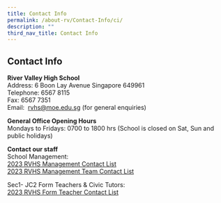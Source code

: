 ```yaml
---
title: Contact Info
permalink: /about-rv/Contact-Info/ci/
description: ""
third_nav_title: Contact Info
---
```

## Contact Info

**River Valley High School**  <br>
Address: 6 Boon Lay Avenue Singapore 649961<br>
Telephone: 6567 8115<br>
Fax: 6567 7351&nbsp;<br>
Email:&nbsp;&nbsp;[rvhs@moe.edu.sg](mailto:rvhs@moe.edu.sg)&nbsp;(for general enquiries)

**General Office Opening Hours**<br>
Mondays to Fridays: 0700 to 1800 hrs (School is closed on Sat, Sun and public holidays)

**Contact our staff**<br>
School Management: 
<br>[2023 RVHS Management Contact List](/files/2023%20rvhs%20management%20team%20contact%20list.pdf)
<br>[2023 RVHS Management Team Contact List](/files/rvhs%20management%20team%20contact%20list%202023.pdf)

Sec1- JC2 Form Teachers &amp; Civic Tutors: 
<br>[2023 RVHS Form Teacher Contact List](/files/2023%20ft%20&amp;%20ct%20email%20address.pdf)